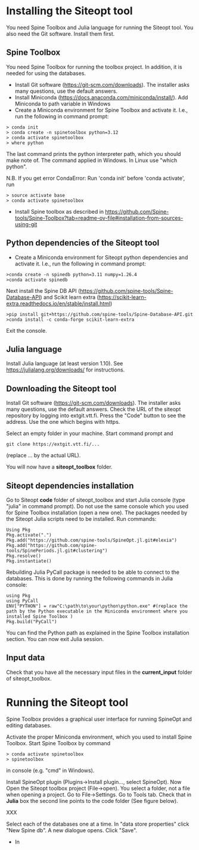 # Installing the Siteopt tool

You need Spine Toolbox and Julia language for running the Siteopt tool. You also need the Git software. Install them first.

## Spine Toolbox
You need Spine Toolbox for running the toolbox project. In addition, it is needed for using the databases.

- Install Git software (https://git-scm.com/downloads). The installer asks many questions, use the default answers.
- Install Miniconda (https://docs.anaconda.com/miniconda/install/). Add Miniconda to path variable in Windows
- Create a Miniconda environment for Spine Toolbox and activate it. I.e., run the following in command prompt:


```
> conda init
> conda create -n spinetoolbox python=3.12
> conda activate spinetoolbox
> where python
```
The last command prints the python interpreter path, which you should make note of. The command applied in Windows. In Linux use "which python". 

N.B. If you get error CondaError: Run 'conda init' before 'conda activate', run 

```
> source activate base
> conda activate spinetoolbox
```

- Install Spine toolbox as described in https://github.com/Spine-tools/Spine-Toolbox?tab=readme-ov-file#installation-from-sources-using-git


## Python dependencies of the Siteopt tool

- Create a Miniconda environment for Siteopt python dependencies and activate it. I.e., run the following in command prompt:

```
>conda create -n spinedb python=3.11 numpy=1.26.4
>conda activate spinedb
```

Next install the Spine DB API (https://github.com/spine-tools/Spine-Database-API) and Scikit learn extra (https://scikit-learn-extra.readthedocs.io/en/stable/install.html)
```
>pip install git+https://github.com/spine-tools/Spine-Database-API.git
>conda install -c conda-forge scikit-learn-extra
```

Exit the console.


## Julia language

Install Julia language (at least version 1.10). See https://julialang.org/downloads/ for instructions.


## Downloading the Siteopt tool

Install Git software (https://git-scm.com/downloads). The installer asks many questions, use the default answers. Check the URL of the siteopt repository by logging into extgit.vtt.fi. Press the "Code" button to see the address. Use the one which begins with https. 

Select an empty folder in your machine. Start command prompt and 

```
git clone https://extgit.vtt.fi/...
```

(replace ... by the actual URL). 

You will now have a **siteopt_toolbox** folder.

## Siteopt dependencies installation

Go to Siteopt **code** folder of siteopt_toolbox and start Julia console (type "julia" in command prompt). Do not use the same console which you used for Spine Toolbox installation (open a new one). The packages needed by the Siteopt Julia scripts need to be installed. Run commands:
  
```
Using Pkg
Pkg.activate(".")
Pkg.add("https://github.com/spine-tools/SpineOpt.jl.git#elexia")
Pkg.add("https://github.com/spine-tools/SpinePeriods.jl.git#clustering")
Pkg.resolve()
Pkg.instantiate()
```	
Rebuilding Julia PyCall package is needed to be able to connect to the databases. This is done by running the following commands in Julia console:

```
using Pkg
using PyCall
ENV["PYTHON"] = raw"C:\path\to\your\python\python.exe" #(replace the path by the Python executable in the Miniconda environment where you installed Spine Toolbox )
Pkg.build("PyCall")
```
You can find the Python path as explained in the Spine Toolbox installation section. You can now exit Julia session.

## Input data

Check that you have all the necessary input files in the **current_input** folder of siteopt_toolbox.


# Running the Siteopt tool

Spine Toolbox provides a graphical user interface for running SpineOpt and editing databases. 

Activate the proper Miniconda environment, which you used to install Spine Toolbox. Start Spine Toolbox by command

```
> conda activate spinetoolbox
> spinetoolbox
```

in console (e.g. "cmd" in Windows).

Install SpineOpt plugin (Plugins->Install plugin…, select SpineOpt). 
Now Open the Siteopt toolbox project (File->open). You select a folder, not a file when opening a project.
Go to File->Settings. Go to Tools tab. Check that in **Julia** box the second line points to the code folder (See figure below).

XXX


Select each of the databases one at a time. In "data store properties" click "New Spine db". A new dialogue opens. Click "Save".

- In




